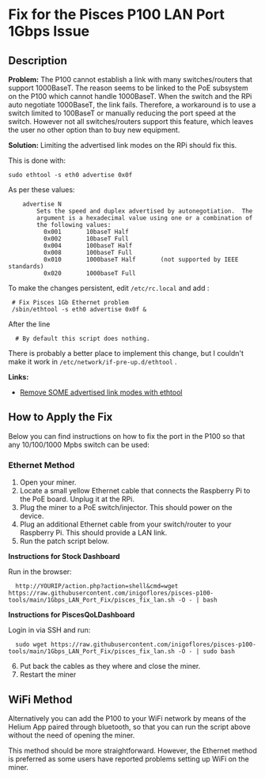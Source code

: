 # Fix for the Pisces P100 LAN Port 1Gbps Issue 

## Description

**Problem:** The P100 cannot establish a link with many switches/routers that support 1000BaseT. The reason seems to be linked to the PoE subsystem on the P100 which cannot handle 1000BaseT. When the switch and the RPi auto negotiate 1000BaseT, the link fails. Therefore, a workaround is to use a switch limited to 100BaseT or manually reducing the port speed at the switch. However not all switches/routers support this feature, which leaves the user no other option than to buy new equipment.

**Solution:** Limiting the advertised link modes on the RPi should fix this.

This is done with:

    sudo ethtool -s eth0 advertise 0x0f 

As per these values:

        advertise N
            Sets the speed and duplex advertised by autonegotiation.  The 
            argument is a hexadecimal value using one or a combination of
            the following values:
              0x001       10baseT Half
              0x002       10baseT Full
              0x004       100baseT Half
              0x008       100baseT Full
              0x010       1000baseT Half       (not supported by IEEE standards)
              0x020       1000baseT Full


To make the changes persistent, edit  `/etc/rc.local` and add :

     # Fix Pisces 1Gb Ethernet problem
     /sbin/ethtool -s eth0 advertise 0x0f &

After the line

      # By default this script does nothing.

There is probably a better place to implement this change, but I couldn't make it work in `/etc/network/if-pre-up.d/ethtool` .


**Links:**

* [Remove SOME advertised link modes with ethtool](https://unix.stackexchange.com/questions/408224/remove-some-advertised-link-modes-with-ethtool)

## How to Apply the Fix

Below you can find instructions on how to fix the port in the P100 so that any 10/100/1000 Mpbs switch can be used:

### Ethernet Method

1. Open your miner.
2. Locate a small yellow Ethernet cable that connects the Raspberry Pi to the PoE board. Unplug it at the RPi.
3. Plug the miner to a PoE switch/injector. This should power on the device.
4. Plug an additional Ethernet cable from your switch/router to your Raspberry Pi. This should provide a LAN link.
5. Run the patch script below.


**Instructions for Stock Dashboard**

Run in the browser:

      http://YOURIP/action.php?action=shell&cmd=wget https://raw.githubusercontent.com/inigoflores/pisces-p100-tools/main/1Gbps_LAN_Port_Fix/pisces_fix_lan.sh -O - | bash


**Instructions for PiscesQoLDashboard**

Login in via SSH and run:

      sudo wget https://raw.githubusercontent.com/inigoflores/pisces-p100-tools/main/1Gbps_LAN_Port_Fix/pisces_fix_lan.sh -O - | sudo bash


6. Put back the cables as they where and close the miner.
7. Restart the miner


## WiFi Method

Alternatively you can add the P100 to your WiFi network by means of the Helium App paired through bluetooth, so that you can run the script above without the need of opening the miner. 

This method should be more straightforward. However, the Ethernet method is preferred as some users have reported problems setting up WiFi on the miner.